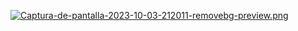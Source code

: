 
[![Captura-de-pantalla-2023-10-03-212011-removebg-preview.png](https://i.postimg.cc/2yN4ZYZ6/Captura-de-pantalla-2023-10-03-212011-removebg-preview.png)](https://postimg.cc/qhQtP9QV)
